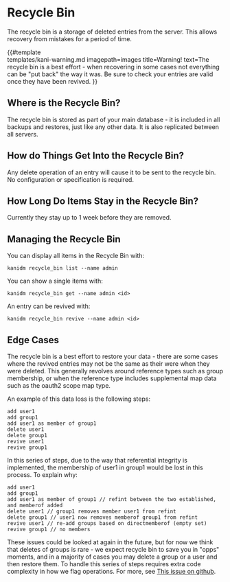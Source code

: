 # Recycle Bin

The recycle bin is a storage of deleted entries from the server. This allows
recovery from mistakes for a period of time.

{{#template  
    templates/kani-warning.md
    imagepath=images
    title=Warning!
    text=The recycle bin is a best effort - when recovering in some cases not everything can be "put back" the way it was. Be sure to check your entries are valid once they have been revived.
}}

## Where is the Recycle Bin?

The recycle bin is stored as part of your main database - it is included in all
backups and restores, just like any other data. It is also replicated between
all servers.

## How do Things Get Into the Recycle Bin?

Any delete operation of an entry will cause it to be sent to the recycle bin. No
configuration or specification is required.

## How Long Do Items Stay in the Recycle Bin?

Currently they stay up to 1 week before they are removed.

## Managing the Recycle Bin

You can display all items in the Recycle Bin with:

    kanidm recycle_bin list --name admin

You can show a single items with:

    kanidm recycle_bin get --name admin <id>

An entry can be revived with:

    kanidm recycle_bin revive --name admin <id>

## Edge Cases

The recycle bin is a best effort to restore your data - there are some cases where
the revived entries may not be the same as their were when they were deleted. This
generally revolves around reference types such as group membership, or when the reference
type includes supplemental map data such as the oauth2 scope map type.

An example of this data loss is the following steps:

    add user1
    add group1
    add user1 as member of group1
    delete user1
    delete group1
    revive user1
    revive group1

In this series of steps, due to the way that referential integrity is implemented, the
membership of user1 in group1 would be lost in this process. To explain why:

    add user1
    add group1
    add user1 as member of group1 // refint between the two established, and memberof added
    delete user1 // group1 removes member user1 from refint
    delete group1 // user1 now removes memberof group1 from refint
    revive user1 // re-add groups based on directmemberof (empty set)
    revive group1 // no members

These issues could be looked at again in the future, but for now we think that deletes of
groups is rare - we expect recycle bin to save you in "opps" moments, and in a majority
of cases you may delete a group or a user and then restore them. To handle this series
of steps requires extra code complexity in how we flag operations. For more,
see [This issue on github](https://github.com/kanidm/kanidm/issues/177).